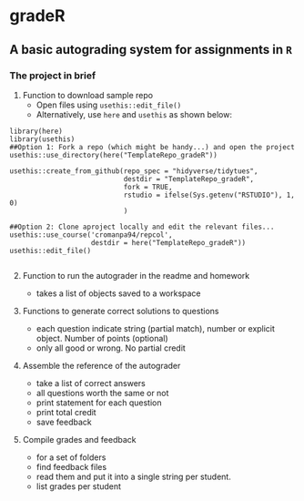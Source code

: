 # gradeR

## A basic autograding system for assignments in `R`


### The project in brief

1. Function to download sample repo
    - Open files using `usethis::edit_file()`
    - Alternatively, use `here` and `usethis` as shown below:

```{r}
library(here)
library(usethis)
##Option 1: Fork a repo (which might be handy...) and open the project
usethis::use_directory(here("TemplateRepo_gradeR"))

usethis::create_from_github(repo_spec = "hidyverse/tidytues", 
                            destdir = "TemplateRepo_gradeR",
                            fork = TRUE,
                            rstudio = ifelse(Sys.getenv("RSTUDIO"), 1, 0)
                            )

##Option 2: Clone aproject locally and edit the relevant files...
usethis::use_course('cromanpa94/repcol', 
                    destdir = here("TemplateRepo_gradeR"))
usethis::edit_file()


```

2. Function to run the autograder in the readme and homework

    - takes a list of objects saved to a workspace

3. Functions to generate correct solutions to questions 

    - each question indicate string (partial match), number or explicit object. Number of points (optional)
    - only all good or wrong. No partial credit

4. Assemble the reference of the autograder

    - take a list of correct answers
    - all questions worth the same or not
    - print statement for each question 
    - print total credit
    - save feedback 

5. Compile grades and feedback 

    - for a set of folders
    - find feedback files
    - read them and put it into a single string per student.
    - list grades per student

